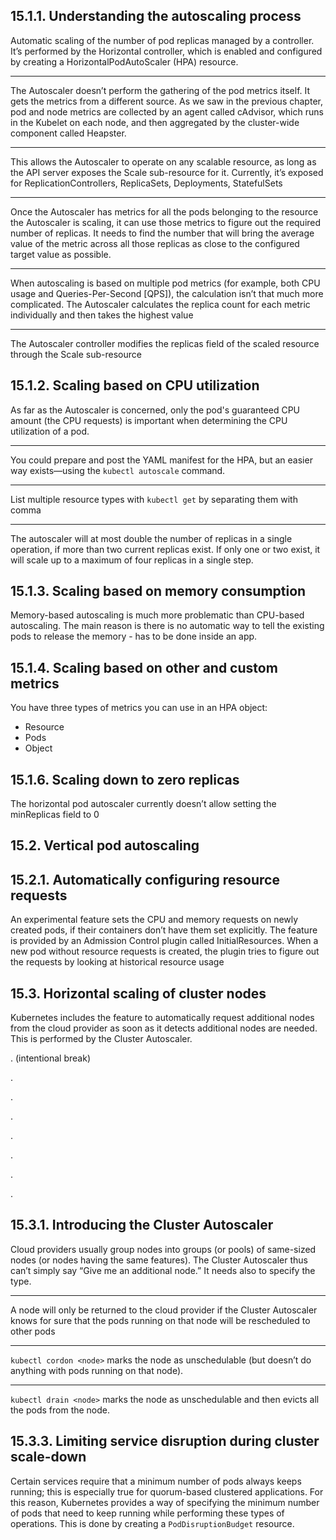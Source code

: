 ## 15.1.1. Understanding the autoscaling process

Automatic scaling of the number of pod replicas managed by a controller. It’s performed by the Horizontal controller, which is enabled and configured by creating a HorizontalPodAutoScaler (HPA) resource.

***

The Autoscaler doesn’t perform the gathering of the pod metrics itself. It gets the metrics from a different source. As we saw in the previous chapter, pod and node metrics are collected by an agent called cAdvisor, which runs in the Kubelet on each node, and then aggregated by the cluster-wide component called Heapster.

***

This allows the Autoscaler to operate on any scalable resource, as long as the API server exposes the Scale sub-resource for it. Currently, it’s exposed for ReplicationControllers, ReplicaSets, Deployments, StatefulSets

***

Once the Autoscaler has metrics for all the pods belonging to the resource the Autoscaler is scaling, it can use those metrics to figure out the required number of replicas. It needs to find the number that will bring the average value of the metric across all those replicas as close to the configured target value as possible.

***

When autoscaling is based on multiple pod metrics (for example, both CPU usage and Queries-Per-Second [QPS]), the calculation isn’t that much more complicated. The Autoscaler calculates the replica count for each metric individually and then takes the highest value

***

The Autoscaler controller modifies the replicas field of the scaled resource through the Scale sub-resource

## 15.1.2. Scaling based on CPU utilization

As far as the Autoscaler is concerned, only the pod's guaranteed CPU amount (the CPU requests) is important when determining the CPU utilization of a pod.

***

You could prepare and post the YAML manifest for the HPA, but an easier way exists—using the `kubectl autoscale` command.

***

List multiple resource types with `kubectl get` by separating them with comma

***

The autoscaler will at most double the number of replicas in a single operation, if more than two current replicas exist. If only one or two exist, it will scale up to a maximum of four replicas in a single step.

## 15.1.3. Scaling based on memory consumption

Memory-based autoscaling is much more problematic than CPU-based autoscaling. The main reason is there is no automatic way to tell the existing pods to release the memory - has to be done inside an app.

## 15.1.4. Scaling based on other and custom metrics

You have three types of metrics you can use in an HPA object:
- Resource
- Pods
- Object

## 15.1.6. Scaling down to zero replicas

The horizontal pod autoscaler currently doesn’t allow setting the minReplicas field to 0

## 15.2. Vertical pod autoscaling

## 15.2.1. Automatically configuring resource requests

An experimental feature sets the CPU and memory requests on newly created pods, if their containers don’t have them set explicitly. The feature is provided by an Admission Control plugin called InitialResources. When a new pod without resource requests is created, the plugin tries to figure out the requests by looking at historical resource usage

## 15.3. Horizontal scaling of cluster nodes

Kubernetes includes the feature to automatically request additional nodes from the cloud provider as soon as it detects additional nodes are needed. This is performed by the Cluster Autoscaler.

. (intentional break)

.

.

.

.

.

.

.

## 15.3.1. Introducing the Cluster Autoscaler

Cloud providers usually group nodes into groups (or pools) of same-sized nodes (or nodes having the same features). The Cluster Autoscaler thus can’t simply say “Give me an additional node.” It needs also to specify the type.

***

A node will only be returned to the cloud provider if the Cluster Autoscaler knows for sure that the pods running on that node will be rescheduled to other pods

***

`kubectl cordon <node>` marks the node as unschedulable (but doesn’t do anything with pods running on that node).

***

`kubectl drain <node>` marks the node as unschedulable and then evicts all the pods from the node.

## 15.3.3. Limiting service disruption during cluster scale-down

Certain services require that a minimum number of pods always keeps running; this is especially true for quorum-based clustered applications. For this reason, Kubernetes provides a way of specifying the minimum number of pods that need to keep running while performing these types of operations. This is done by creating a `PodDisruptionBudget` resource.
